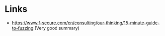 
# Links
- https://www.f-secure.com/en/consulting/our-thinking/15-minute-guide-to-fuzzing (Very good summary)
